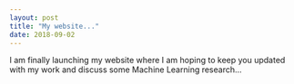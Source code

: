 ```yaml
---
layout: post
title: "My website..."
date: 2018-09-02
---
```


I am finally launching my website where I am hoping to keep you updated with my work and discuss some Machine Learning research...
